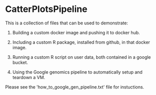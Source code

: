 # CatterPlotsPipeline

This is a collection of files that can be used to demonstrate:

1. Building a custom docker image and pushing it to docker hub.

2. Including a custom R package, installed from github, in that docker image.

3. Running a custom R script on user data, both contained in a google bucket.

4. Using the Google genomics pipeline to automatically setup and teardown a VM.

Please see the 'how_to_google_gen_pipeline.txt' file for instuctions.
